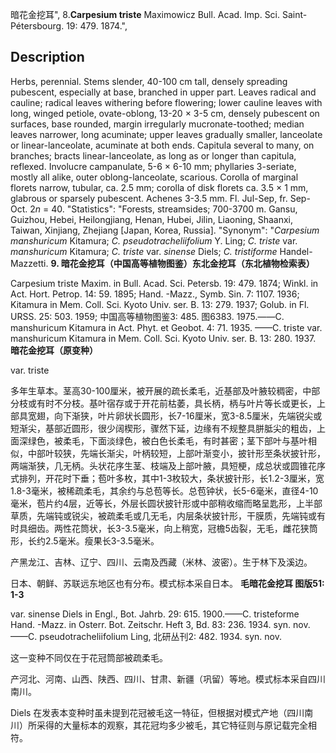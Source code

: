暗花金挖耳",
8.**Carpesium triste** Maximowicz Bull. Acad. Imp. Sci. Saint-Pétersbourg. 19: 479. 1874.",

## Description
Herbs, perennial. Stems slender, 40-100 cm tall, densely spreading pubescent, especially at base, branched in upper part. Leaves radical and cauline; radical leaves withering before flowering; lower cauline leaves with long, winged petiole, ovate-oblong, 13-20 × 3-5 cm, densely pubescent on surfaces, base rounded, margin irregularly mucronate-toothed; median leaves narrower, long acuminate; upper leaves gradually smaller, lanceolate or linear-lanceolate, acuminate at both ends. Capitula several to many, on branches; bracts linear-lanceolate, as long as or longer than capitula, reflexed. Involucre campanulate, 5-6 × 6-10 mm; phyllaries 3-seriate, mostly all alike, outer oblong-lanceolate, scarious. Corolla of marginal florets narrow, tubular, ca. 2.5 mm; corolla of disk florets ca. 3.5 × 1 mm, glabrous or sparsely pubescent. Achenes 3-3.5 mm. Fl. Jul-Sep, fr. Sep-Oct. 2*n* = 40.
  "Statistics": "Forests, streamsides; 700-3700 m. Gansu, Guizhou, Hebei, Heilongjiang, Henan, Hubei, Jilin, Liaoning, Shaanxi, Taiwan, Xinjiang, Zhejiang [Japan, Korea, Russia].
  "Synonym": "*Carpesium manshuricum* Kitamura; *C. pseudotracheliifolium* Y. Ling; *C. triste* var. *manshuricum* Kitamura; *C. triste* var. *sinense* Diels; *C. tristiforme* Handel-Mazzetti.
**9. 暗花金挖耳（中国高等植物图鉴）东北金挖耳（东北植物检索表）**

Carpesium triste Maxim. in Bull. Acad. Sci. Petersb. 19: 479. 1874; Winkl. in Act. Hort. Petrop. 14: 59. 1895; Hand. -Mazz., Symb. Sin. 7: 1107. 1936; Kitamura in Mem. Coll. Sci. Kyoto Univ. ser. B. 13: 279. 1937; Golub. in Fl. URSS. 25: 503. 1959; 中国高等植物图鉴3: 485. 图6383. 1975.——C. manshuricum Kitamura in Act. Phyt. et Geobot. 4: 71. 1935. ——C. triste var. manshuricum Kitamura in Mem. Coll. Sci. Kyoto Univ. ser. B. 13: 280. 1937.
**暗花金挖耳（原变种）**

var. triste

多年生草本。茎高30-100厘米，被开展的疏长柔毛，近基部及叶腋较稠密，中部分枝或有时不分枝。基叶宿存或于开花前枯萎，具长柄，柄与叶片等长或更长，上部具宽翅，向下渐狭，叶片卵状长圆形，长7-16厘米，宽3-8.5厘米，先端锐尖或短渐尖，基部近圆形，很少阔楔形，骤然下延，边缘有不规整具胼胝尖的粗齿，上面深绿色，被柔毛，下面淡绿色，被白色长柔毛，有时甚密；茎下部叶与基叶相似，中部叶较狭，先端长渐尖，叶柄较短，上部叶渐变小，披针形至条状披针形，两端渐狭，几无柄。头状花序生茎、枝端及上部叶腋，具短梗，成总状或圆锥花序式排列，开花时下垂；苞叶多枚，其中1-3枚较大，条状披针形，长1.2-3厘米，宽1.8-3毫米，被稀疏柔毛，其余约与总苞等长。总苞钟状，长5-6毫米，直径4-10毫米，苞片约4层，近等长，外层长圆状披针形或中部稍收缩而略呈匙形，上半部草质，先端钝或锐尖，被疏柔毛或几无毛，内层条状披针形，干膜质，先端钝或有时具细齿。两性花筒状，长3-3.5毫米，向上稍宽，冠檐5齿裂，无毛，雌花狭筒形，长约2.5毫米。瘦果长3-3.5毫米。

产黑龙江、吉林、辽宁、四川、云南及西藏（米林、波密）。生于林下及溪边。

日本、朝鲜、苏联远东地区也有分布。模式标本采自日本。
**毛暗花金挖耳 图版51: 1-3**

var. sinense Diels in Engl., Bot. Jahrb. 29: 615. 1900.——C. tristeforme Hand. -Mazz. in Osterr. Bot. Zeitschr. Heft 3, Bd. 83: 236. 1934. syn. nov. ——C. pseudotracheliifolium Ling, 北研丛刊2: 482. 1934. syn. nov.

这一变种不同仅在于花冠筒部被疏柔毛。

产河北、河南、山西、陕西、四川、甘肃、新疆（巩留）等地。模式标本采自四川南川。

Diels 在发表本变种时虽未提到花冠被毛这一特征，但根据对模式产地（四川南川）所采得的大量标本的观察，其花冠均多少被毛，其它特征则与原记载完全相符。
